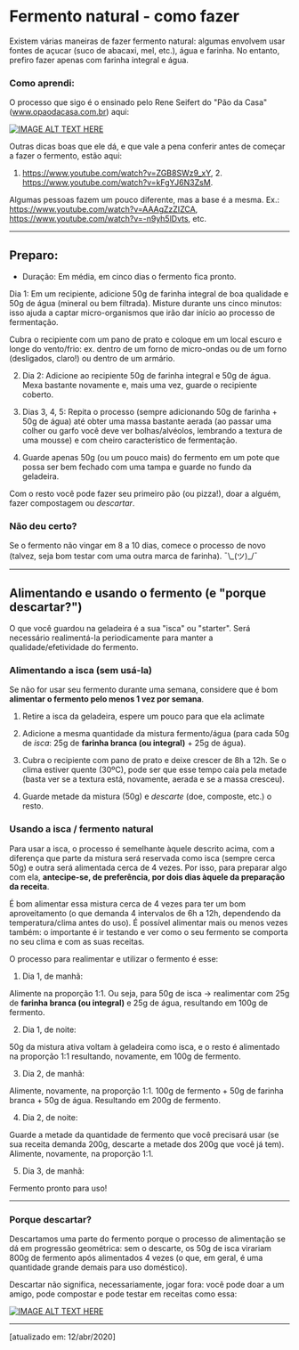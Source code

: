 # Fermento natural - como fazer

Existem várias maneiras de fazer fermento natural: algumas envolvem usar fontes de açucar (suco de abacaxi, mel, etc.), água e farinha. No entanto, prefiro fazer apenas com farinha integral e água.

### Como aprendi:

O processo que sigo é o ensinado pelo Rene Seifert do "Pão da Casa" (www.opaodacasa.com.br) aqui:

[![IMAGE ALT TEXT HERE](http://img.youtube.com/vi/8U5S6_bslnA/0.jpg)](http://www.youtube.com/watch?v=8U5S6_bslnA)

Outras dicas boas que ele dá, e que vale a pena conferir antes de começar a fazer o fermento, estão aqui:
 1. https://www.youtube.com/watch?v=ZGB8SWz9_xY, 2. https://www.youtube.com/watch?v=kFgYJ6N3ZsM.

Algumas pessoas fazem um pouco diferente, mas a base é a mesma. Ex.: https://www.youtube.com/watch?v=AAAgZzZIZCA, https://www.youtube.com/watch?v=-n9yh5lDvts, etc.

---
## Preparo:

* Duração: Em média, em cinco dias o fermento fica pronto.

 Dia 1: Em um recipiente, adicione 50g de farinha integral de boa qualidade e 50g de água (mineral ou bem filtrada). Misture durante uns cinco minutos: isso ajuda a captar micro-organismos que irão dar início ao processo de fermentação.

 Cubra o recipiente com um pano de prato e coloque em um local escuro e longe do vento/frio: ex. dentro de um forno de micro-ondas ou de um forno (desligados, claro!) ou dentro de um armário.

2. Dia 2: Adicione ao recipiente 50g de farinha integral e 50g de água. Mexa bastante novamente e, mais uma vez, guarde o recipiente coberto.

3. Dias 3, 4, 5: Repita o processo (sempre adicionando 50g de farinha + 50g de água) até obter uma massa bastante aerada (ao passar uma colher ou garfo você deve ver bolhas/alvéolos, lembrando a textura de uma mousse) e com cheiro característico de fermentação.

4. Guarde apenas 50g (ou um pouco mais) do fermento em um pote que possa ser bem fechado com uma tampa e guarde no fundo da geladeira.

 Com o resto você pode fazer seu primeiro pão (ou pizza!), doar a alguém, fazer compostagem ou *descartar*.

 ### Não deu certo?

 Se o fermento não vingar em 8 a 10 dias, comece o processo de novo (talvez, seja bom testar com uma outra marca de farinha). ¯\\\_(ツ)\_/¯

---
## Alimentando e usando o fermento (e "porque descartar?")

O que você guardou na geladeira é a sua "isca" ou "starter". Será necessário realimentá-la periodicamente para manter a qualidade/efetividade do fermento.


### Alimentando a isca (sem usá-la)
Se não for usar seu fermento durante uma semana, considere que é bom **alimentar o fermento pelo menos 1 vez por semana**.

1. Retire a isca da geladeira, espere um pouco para que ela aclimate

2. Adicione a mesma quantidade da mistura fermento/água (para cada 50g de *isca*: 25g de **farinha branca (ou integral)**  + 25g de água).

3. Cubra o recipiente com pano de prato e deixe crescer de 8h a 12h. Se o clima estiver quente (30ºC), pode ser que esse tempo caia pela metade (basta ver se a textura está, novamente, aerada e se a massa cresceu).

4. Guarde metade da mistura (50g) e *descarte* (doe, composte, etc.) o resto.

### Usando a isca / fermento natural
Para usar a isca, o processo é semelhante àquele descrito acima, com a diferença que parte da mistura será reservada como isca (sempre cerca 50g) e outra será alimentada cerca de 4 vezes.
Por isso, para preparar algo com ela, **antecipe-se, de preferência, por dois dias àquele da preparação da receita**.

É bom alimentar essa mistura cerca de 4 vezes para ter um bom aproveitamento (o que demanda 4 intervalos de 6h a 12h, dependendo da temperatura/clima antes do uso). É possível alimentar mais ou menos vezes também: o importante é ir testando e ver como o seu fermento se comporta no seu clima e com as suas receitas.

O processo para realimentar e utilizar o fermento é esse:

1. Dia 1, de manhã:

 Alimente na proporção 1:1. Ou seja, para 50g de isca -> realimentar com 25g de **farinha branca (ou integral)** e 25g de água, resultando em 100g de fermento.

2. Dia 1, de noite:

 50g da mistura ativa voltam à geladeira como isca, e o resto é alimentado na proporção 1:1 resultando, novamente, em 100g de fermento.

3. Dia 2, de manhã:

 Alimente, novamente, na proporção 1:1. 100g de fermento + 50g de farinha branca + 50g de água. Resultando em 200g de fermento.

4. Dia 2, de noite:

 Guarde a metade da quantidade de fermento que você precisará usar (se sua receita demanda 200g, descarte a metade dos 200g que você já tem). Alimente, novamente, na proporção 1:1.

5. Dia 3, de manhã:

 Fermento pronto para uso!

---
### Porque descartar?

Descartamos uma parte do fermento porque o processo de alimentação se dá em progressão geométrica: sem o descarte, os 50g de isca virariam 800g de fermento após alimentados 4 vezes (o que, em geral, é uma quantidade grande demais para uso doméstico).

Descartar não significa, necessariamente, jogar fora: você pode doar a um amigo, pode compostar e pode testar em receitas como essa:

[![IMAGE ALT TEXT HERE](http://img.youtube.com/vi/m_YzB49AcAY/0.jpg)](http://www.youtube.com/watch?v=m_YzB49AcAY)

---
[atualizado em: 12/abr/2020]
